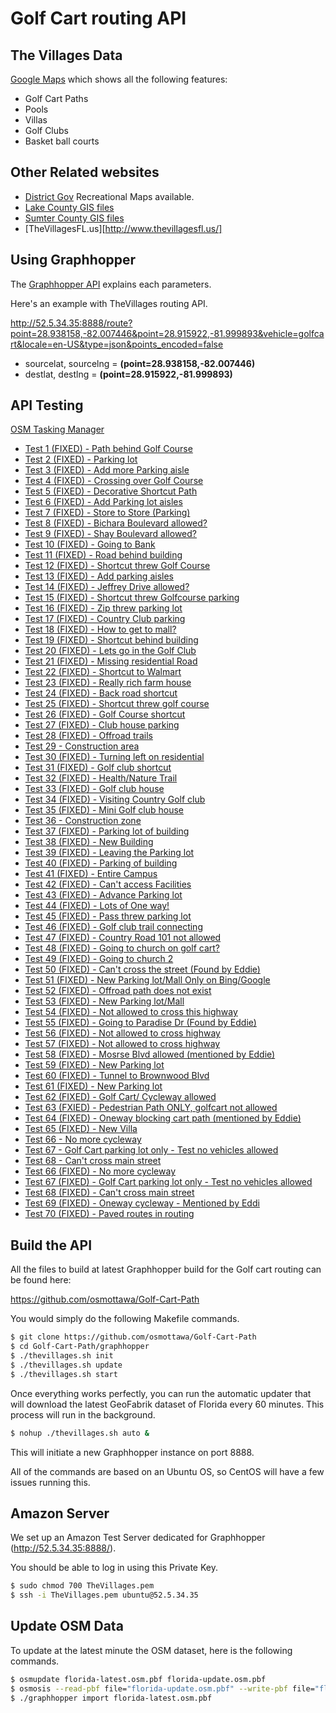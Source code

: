 Golf Cart routing API
=====================

The Villages Data
-----------------

[Google Maps](https://www.google.com/maps/d/edit?mid=zfMvRdC3zsZY.k0QIZW2GUCvg) which shows all the following features:

- Golf Cart Paths
- Pools
- Villas
- Golf Clubs
- Basket ball courts

Other Related websites
----------------------

- [District Gov](http://www.districtgov.org/departments/Recreation/recreation.aspx) Recreational Maps available.
- [Lake County GIS files](https://www.lakecountyfl.gov/departments/information_technology/geographic_information_services/datadownloads.aspx)
- [Sumter County GIS files](http://sumtercountyfl.gov/238/Downloadable-Maps)
- [TheVillagesFL.us][http://www.thevillagesfl.us/]

Using Graphhopper
-----------------

The [Graphhopper API](https://github.com/graphhopper/directions-api/blob/master/docs-routing.md) explains each parameters.

Here's an example with TheVillages routing API.

http://52.5.34.35:8888/route?point=28.938158,-82.007446&point=28.915922,-81.999893&vehicle=golfcart&locale=en-US&type=json&points_encoded=false

- sourcelat, sourcelng = **(point=28.938158,-82.007446)**
- destlat, destlng = **(point=28.915922,-81.999893)**

API Testing
-----------

[OSM Tasking Manager](http://tasks.osmcanada.ca/project/12)

- [Test 1 (FIXED) - Path behind Golf Course](http://52.5.34.35:8888/?point=28.939026%2C-81.964225&point=28.936848%2C-81.958013&vehicle=golfcart&locale=en-US&layer=Esri%20Aerial)
- [Test 2 (FIXED) - Parking lot](http://52.5.34.35:8888/?point=28.935562%2C-81.971344&point=28.934763%2C-81.971709&vehicle=golfcart&locale=en-US&layer=Esri%20Aerial)
- [Test 3 (FIXED) - Add more Parking aisle](http://52.5.34.35:8888/?point=28.843283%2C-82.021512&point=28.845397%2C-82.023861&vehicle=golfcart&locale=en-US&layer=Esri%20Aerial)
- [Test 4 (FIXED) - Crossing over Golf Course](http://52.5.34.35:8888/?point=28.938885%2C-81.957643&point=28.93751%2C-81.958131&vehicle=golfcart&locale=en-US&layer=Esri%20Aerial)
- [Test 5 (FIXED) - Decorative Shortcut Path](http://52.5.34.35:8888/?point=28.939176%2C-81.952541&point=28.93989%2C-81.951646&vehicle=golfcart&locale=en-US&layer=Esri%20Aerial)
- [Test 6 (FIXED) - Add Parking lot aisles](http://52.5.34.35:8888/?point=28.936524%2C-81.94435&point=28.937407%2C-81.943454&vehicle=golfcart&locale=en-US&layer=Esri%20Aerial)
- [Test 7 (FIXED) - Store to Store (Parking)](http://52.5.34.35:8888/?point=28.939702%2C-81.945246&point=28.938561%2C-81.943932&vehicle=golfcart&locale=en-US&layer=Esri%20Aerial)
- [Test 8 (FIXED) - Bichara Boulevard allowed?](http://52.5.34.35:8888/?point=28.938975%2C-81.945176&point=28.936763%2C-81.942354&vehicle=golfcart&locale=en-US&layer=Esri%20Aerial)
- [Test 9 (FIXED) - Shay Boulevard allowed?](http://52.5.34.35:8888/?point=28.937979%2C-81.939796&point=28.93859%2C-81.939774&vehicle=golfcart&locale=en-US&layer=Esri%20Aerial)
- [Test 10 (FIXED) - Going to Bank](http://52.5.34.35:8888/?point=28.937162%2C-81.940295&point=28.937895%2C-81.939849&vehicle=golfcart&locale=en-US&layer=Esri%20Aerial)
- [Test 11 (FIXED) - Road behind building](http://52.5.34.35:8888/?point=28.937914%2C-81.941764&point=28.938651%2C-81.942827&vehicle=golfcart&locale=en-US&layer=Esri%20Aerial)
- [Test 12 (FIXED) - Shortcut threw Golf Course](http://52.5.34.35:8888/?point=28.931125%2C-81.917726&point=28.931266%2C-81.922147&vehicle=golfcart&locale=en-US&layer=Esri%20Aerial)
- [Test 13 (FIXED) - Add parking aisles](http://52.5.34.35:8888/?point=28.937022%2C-81.935778&point=28.937172%2C-81.933728&vehicle=golfcart&locale=en-US&layer=Esri%20Aerial)
- [Test 14 (FIXED) - Jeffrey Drive allowed?](http://52.5.34.35:8888/?point=28.937857%2C-81.933374&point=28.938463%2C-81.933342&vehicle=golfcart&locale=en-US&layer=Esri%20Aerial)
- [Test 15 (FIXED) - Shortcut threw Golfcourse parking](http://52.5.34.35:8888/?point=28.945209%2C-81.939447&point=28.946124%2C-81.940702&vehicle=golfcart&locale=en-US&layer=Esri%20Aerial)
- [Test 16 (FIXED) - Zip threw parking lot](http://52.5.34.35:8888/?point=28.953513%2C-81.941716&point=28.954104%2C-81.941389&vehicle=golfcart&locale=en-US&layer=Esri%20Aerial)
- [Test 17 (FIXED) - Country Club parking](http://52.5.34.35:8888/?point=28.950964%2C-81.946437&point=28.95149%2C-81.946657&vehicle=golfcart&locale=en-US&layer=Esri%20Aerial)
- [Test 18 (FIXED) - How to get to mall?](http://52.5.34.35:8888/?point=28.950654%2C-81.954736&point=28.951452%2C-81.957386&vehicle=golfcart&locale=en-US&layer=Esri%20Aerial)
- [Test 19 (FIXED) - Shortcut behind building](http://52.5.34.35:8888/?point=28.94811%2C-81.949591&point=28.948232%2C-81.951082&vehicle=golfcart&locale=en-US&layer=Esri%20Aerial)
- [Test 20 (FIXED) - Lets go in the Golf Club](http://52.5.34.35:8888/?point=28.96543%2C-81.960513&point=28.966735%2C-81.96113&vehicle=golfcart&locale=en-US&layer=Esri%20Aerial)
- [Test 21 (FIXED) - Missing residential Road](http://52.5.34.35:8888/?point=28.960995%2C-81.960792&point=28.960638%2C-81.962122&vehicle=golfcart&locale=en-US&layer=Esri%20Aerial)
- [Test 22 (FIXED) - Shortcut to Walmart](http://52.5.34.35:8888/?point=28.961248%2C-81.964654&point=28.962238%2C-81.962943&vehicle=golfcart&locale=en-US&layer=Esri%20Aerial)
- [Test 23 (FIXED) - Really rich farm house](http://52.5.34.35:8888/?point=28.956559%2C-81.957107&point=28.959394%2C-81.953239&vehicle=golfcart&locale=en-US&layer=Esri%20Aerial)
- [Test 24 (FIXED) - Back road shortcut](http://52.5.34.35:8888/?point=28.973845%2C-81.96091&point=28.973986%2C-81.962396&vehicle=golfcart&locale=en-US&layer=Esri%20Aerial)
- [Test 25 (FIXED) - Shortcut threw golf course](http://52.5.34.35:8888/?point=28.969349%2C-81.955422&point=28.968889%2C-81.953706&vehicle=golfcart&locale=en-US&layer=Esri%20Aerial)
- [Test 26 (FIXED) - Golf Course shortcut](http://52.5.34.35:8888/?point=28.944988%2C-81.963834&point=28.946425%2C-81.965169&vehicle=golfcart&locale=en-US&layer=Esri%20Aerial)
- [Test 27 (FIXED) - Club house parking](http://52.5.34.35:8888/?point=28.960258%2C-81.982679&point=28.959267%2C-81.982893&vehicle=golfcart&locale=en-US&layer=Esri%20Aerial)
- [Test 28 (FIXED) - Offroad trails](http://52.5.34.35:8888/?point=28.95532%2C-81.987276&point=28.963825%2C-81.995559&vehicle=golfcart&locale=en-US&layer=Esri%20Aerial)
- [Test 29 - Construction area](http://52.5.34.35:8888/?point=28.971325%2C-81.96761&point=28.974112%2C-81.968082&vehicle=golfcart&locale=en-US&layer=Esri%20Aerial)
- [Test 30 (FIXED) - Turning left on residential](http://52.5.34.35:8888/?point=28.964989%2C-81.987426&point=28.964219%2C-81.987614&vehicle=golfcart&locale=en-US&layer=Esri%20Aerial)
- [Test 31 (FIXED) - Golf club shortcut](http://52.5.34.35:8888/?point=28.972385%2C-82.013422&point=28.972812%2C-82.013036&vehicle=golfcart&locale=en-US&layer=Esri%20Aerial)
- [Test 32 (FIXED) - Health/Nature Trail](http://52.5.34.35:8888/?point=28.965552%2C-82.000666&point=28.963168%2C-81.997919&vehicle=golfcart&locale=en-US&layer=Esri%20Aerial)
- [Test 33 (FIXED) - Golf club house](http://52.5.34.35:8888/?point=28.971278%2C-82.029376&point=28.970306%2C-82.029478&vehicle=golfcart&locale=en-US&layer=Esri%20Aerial)
- [Test 34 (FIXED) - Visiting Country Golf club](http://52.5.34.35:8888/?point=28.92843%2C-82.008294&point=28.927688%2C-82.0078&vehicle=golfcart&locale=en-US&layer=Esri%20Aerial)
- [Test 35 (FIXED) - Mini Golf club house](http://52.5.34.35:8888/?point=28.94722%2C-81.992465&point=28.947481%2C-81.992866&vehicle=golfcart&locale=en-US&layer=Esri%20Aerial)
- [Test 36 - Construction zone](http://52.5.34.35:8888/?point=28.929482%2C-81.996524&point=28.926665%2C-81.99867&vehicle=golfcart&locale=en-US&layer=Esri%20Aerial)
- [Test 37 (FIXED) - Parking lot of building](http://52.5.34.35:8888/?point=28.933407%2C-82.001127&point=28.933782%2C-82.0008&vehicle=golfcart&locale=en-US&layer=Esri%20Aerial)
- [Test 38 (FIXED) - New Building](http://52.5.34.35:8888/?point=28.926444%2C-82.011909&point=28.926759%2C-82.012317&vehicle=golfcart&locale=en-US&layer=Esri%20Aerial)
- [Test 39 (FIXED) - Leaving the Parking lot](http://52.5.34.35:8888/?point=28.925796%2C-82.002452&point=28.925505%2C-82.002377&vehicle=golfcart&locale=en-US&layer=Esri%20Aerial)
- [Test 40 (FIXED) - Parking of building](http://52.5.34.35:8888/?point=28.92859%2C-82.027788&point=28.928801%2C-82.027043&vehicle=golfcart&locale=en-US&layer=Esri%20Aerial)
- [Test 41 (FIXED) - Entire Campus](http://52.5.34.35:8888/?point=28.925233%2C-82.028738&point=28.925176%2C-82.027386&vehicle=golfcart&locale=en-US&layer=Esri%20Aerial)
- [Test 42 (FIXED) - Can't access Facilities](http://52.5.34.35:8888/?point=28.929688%2C-82.028126&point=28.931491%2C-82.028298&vehicle=golfcart&locale=en-US&layer=Esri%20Aerial)
- [Test 43 (FIXED) - Advance Parking lot](http://52.5.34.35:8888/?point=28.925181%2C-82.026372&point=28.925275%2C-82.024484&vehicle=golfcart&locale=en-US&layer=Esri%20Aerial)
- [Test 44 (FIXED) - Lots of One way!](http://52.5.34.35:8888/?point=28.925312%2C-82.028614&point=28.923082%2C-82.02649&vehicle=golfcart&locale=en-US&layer=Esri%20Aerial)
- [Test 45 (FIXED) - Pass threw parking lot](http://52.5.34.35:8888/?point=28.929904%2C-82.017778&point=28.92905%2C-82.017859&vehicle=golfcart&locale=en-US&layer=Esri%20Aerial)
- [Test 46 (FIXED) - Golf club trail connecting](http://52.5.34.35:8888/?point=28.952597%2C-82.011244&point=28.95325%2C-82.015697&vehicle=golfcart&locale=en-US&layer=Esri%20Aerial)
- [Test 47 (FIXED) - Country Road 101 not allowed](http://52.5.34.35:8888/?point=28.931698%2C-82.01633&point=28.937707%2C-82.016308&vehicle=golfcart&locale=en-US&layer=Esri%20Aerial)
- [Test 48 (FIXED) - Going to church on golf cart?](http://52.5.34.35:8888/?point=28.983207%2C-82.035459&point=28.984802%2C-82.034118&vehicle=golfcart&locale=en-US&layer=Esri%20Aerial)
- [Test 49 (FIXED) - Going to church 2](http://52.5.34.35:8888/?point=28.978974%2C-82.024677&point=28.980504%2C-82.026104&vehicle=golfcart&locale=en-US&layer=Esri%20Aerial)
- [Test 50 (FIXED) - Can't cross the street (Found by Eddie)](http://52.5.34.35:8888/?point=28.928148%2C-82.01722&point=28.928092%2C-82.015107&vehicle=golfcart&locale=en-US&layer=Esri%20Aerial)
- [Test 51 (FIXED) - New Parking lot/Mall Only on Bing/Google](http://52.5.34.35:8888/?point=28.954268%2C-81.954961&point=28.95332%2C-81.956173&vehicle=golfcart&locale=en-US&layer=Esri%20Aerial)
- [Test 52 (FIXED) - Offroad path does not exist](http://52.5.34.35:8888/?point=28.953039%2C-81.95613&point=28.955968%2C-81.958174&vehicle=golfcart&locale=en-US&layer=Esri%20Aerial)
- [Test 53 (FIXED) - New Parking lot/Mall](http://52.5.34.35:8888/?point=28.95286%2C-81.966097&point=28.951199%2C-81.96533&vehicle=golfcart&locale=en-US&layer=Esri%20Aerial)
- [Test 54 (FIXED) - Not allowed to cross this highway](http://52.5.34.35:8888/?point=28.956888%2C-81.963447&point=28.957864%2C-81.962128&vehicle=golfcart&locale=en-US&layer=Esri%20Aerial)
- [Test 55 (FIXED) - Going to Paradise Dr (Found by Eddie)](http://52.5.34.35:8888/?point=28.942909%2C-81.948277&point=28.946871%2C-81.948996&vehicle=golfcart&locale=en-US&layer=Esri%20Aerial)
- [Test 56 (FIXED) - Not allowed to cross highway](http://52.5.34.35:8888/?point=28.9943%2C-81.995548&point=28.99338%2C-81.997265&vehicle=golfcart&locale=en-US&layer=Esri%20Aerial)
- [Test 57 (FIXED) - Not allowed to cross highway](http://52.5.34.35:8888/?point=29.006714%2C-82.00367&point=29.006189%2C-82.008219&vehicle=golfcart&locale=en-US&layer=Esri%20Aerial)
- [Test 58 (FIXED) - Mosrse Blvd allowed (mentioned by Eddie) ](http://52.5.34.35:8888/?point=28.912334%2C-81.969109&point=28.929427%2C-81.945632&vehicle=golfcart&locale=en-US&layer=Esri%20Aerial)
- [Test 59 (FIXED) - New Parking lot](http://52.5.34.35:8888/?point=28.863712%2C-82.016351&point=28.865041%2C-82.016416&vehicle=golfcart&locale=en-US&layer=Esri%20Aerial)
- [Test 60 (FIXED) - Tunnel to Brownwood Blvd](http://52.5.34.35:8888/?point=28.844909%2C-82.026957&point=28.844655%2C-82.024843&vehicle=golfcart&locale=en-US&layer=Esri%20Aerial)
- [Test 61 (FIXED) - New Parking lot](http://52.5.34.35:8888/?point=28.8444%2C-82.028068&point=28.84605%2C-82.027944&vehicle=golfcart&locale=en-US&layer=Esri%20Aerial)
- [Test 62 (FIXED) - Golf Cart/ Cycleway allowed](http://52.5.34.35:8888/?point=28.936796%2C-81.94877&point=28.930411%2C-81.946442&locale=en-US&layer=MapQuest%20Aerial)
- [Test 63 (FXIED) - Pedestrian Path ONLY, golfcart not allowed](http://52.5.34.35:8888/?point=28.909131%2C-81.970507&point=28.908296%2C-81.969611&vehicle=golfcart&locale=en-US&layer=Esri%20Aerial)
- [Test 64 (FIXED) - Oneway blocking cart path (mentioned by Eddie)](http://52.5.34.35:8888/?point=28.861062%2C-82.000365&point=28.862246%2C-81.997447&vehicle=golfcart&locale=en-US&layer=Lyrk)
- [Test 65 (FIXED) - New Villa](http://52.5.34.35:8888/?point=28.865647%2C-81.990613&point=28.865939%2C-81.988049&vehicle=golfcart&locale=en-US&layer=Esri%20Aerial)
- [Test 66 - No more cycleway](http://52.5.34.35:8888/?point=28.864515%2C-81.962643&point=28.864529%2C-81.963549&vehicle=golfcart&locale=en-US&layer=Esri%20Aerial)
- [Test 67 - Golf Cart parking lot only - Test no vehicles allowed](http://52.5.34.35:8888/?point=28.859371%2C-81.975968&point=28.859878%2C-81.976848&vehicle=golfcart&locale=en-US&layer=Esri%20Aerial)
- [Test 68 - Can't cross main street](http://52.5.34.35:8888/?point=28.864736%2C-81.957246&point=28.86654%2C-81.954982&vehicle=golfcart&locale=en-US&layer=Esri%20Aerial)
- [Test 66 (FIXED) - No more cycleway](http://52.5.34.35:8888/?point=28.864515%2C-81.962643&point=28.864529%2C-81.963549&vehicle=golfcart&locale=en-US&layer=Esri%20Aerial)
- [Test 67 (FIXED) - Golf Cart parking lot only - Test no vehicles allowed](http://52.5.34.35:8888/?point=28.859371%2C-81.975968&point=28.859878%2C-81.976848&vehicle=golfcart&locale=en-US&layer=Esri%20Aerial)
- [Test 68 (FIXED) - Can't cross main street](http://52.5.34.35:8888/?point=28.864736%2C-81.957246&point=28.86654%2C-81.954982&vehicle=golfcart&locale=en-US&layer=Esri%20Aerial)
- [Test 69 (FIXED) - Oneway cycleway - Mentioned by Eddi](http://52.5.34.35:8888/?point=28.930932%2C-82.000633&point=28.932247%2C-82.00102&vehicle=golfcart&locale=en-US&layer=Esri%20Aerial)
- [Test 70 (FIXED) - Paved routes in routing](http://52.5.34.35:8888/?point=28.930932%2C-82.000633&point=28.932247%2C-82.00102&vehicle=golfcart&locale=en-US&layer=Esri%20Aerial)

Build the API
-------------

All the files to build at latest Graphhopper build for the Golf cart routing can be found here:

https://github.com/osmottawa/Golf-Cart-Path

You would simply do the following Makefile commands.

```bash
$ git clone https://github.com/osmottawa/Golf-Cart-Path
$ cd Golf-Cart-Path/graphhopper
$ ./thevillages.sh init
$ ./thevillages.sh update
$ ./thevillages.sh start
```

Once everything works perfectly, you can run the automatic updater that will download the latest GeoFabrik dataset of Florida every 60 minutes. This process will run in the background.

```bash
$ nohup ./thevillages.sh auto &
```

This will initiate a new Graphhopper instance on port 8888.

All of the commands are based on an Ubuntu OS, so CentOS will have a few issues running this.

Amazon Server
-------------

We set up an Amazon Test Server dedicated for Graphhopper (http://52.5.34.35:8888/).

You should be able to log in using this Private Key.

```bash
$ sudo chmod 700 TheVillages.pem
$ ssh -i TheVillages.pem ubuntu@52.5.34.35
```

Update OSM Data
---------------

To update at the latest minute the OSM dataset, here is the following commands.

```bash
$ osmupdate florida-latest.osm.pbf florida-update.osm.pbf
$ osmosis --read-pbf file="florida-update.osm.pbf" --write-pbf file="florida-latest.osm.pbf"
$ ./graphhopper import florida-latest.osm.pbf
```
